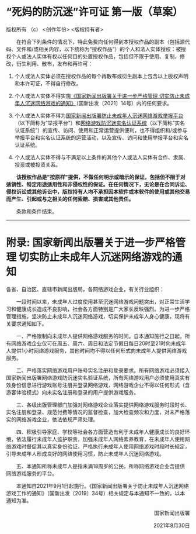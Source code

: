 # “死妈的防沉迷”许可证 第一版（草案）

版权所有 （c） \<创作年份\> \<版权持有者\>

&emsp;&emsp;在符合下列条件的情况下，特此免费向任何得到本授权作品的副本（包括源代码、文件和/或相关内容，以下统称为“授权作品”）的个人和法人实体授权：被授权个人或法人实体有权以任何目的处置授权作品，包括但不限于使用、复制，修改，衍生利用、散布，发布和再许可：

1. 个人或法人实体必须在授权作品的每个再散布或衍生副本上包含以上版权声明和本许可证，不得自行修改。

2. 个人或法人实体不得实施[《国家新闻出版署关于进一步严格管理 切实防止未成年人沉迷网络游戏的通知》](https://www.nppa.gov.cn/nppa/contents/279/98792.shtml)（国新出发〔2021〕14号）内的任何要求。

3. 个人或法人实体不得为[国家新闻出版署防止未成年人沉迷网络游戏举报平台](https://jubao.chinaso.com/)（以下简称为“举报平台”）和[网络游戏防沉迷实名认证系统](https://wlc.nppa.gov.cn/fcm_company/index.html)（以下简称“实名认证系统”）的宣传、访问、使用和正常运营提供便利，也不得组织和/或参与举报平台和实名认证系统的运营活动，以及宣传、访问和使用举报平台和实名认证系统。

4. 个人或法人实体不得与不满足以上条件的其他个人或法人实体有合作、隶属、投资或被投资关系。

&emsp;&emsp;**该授权作品是"按原样"提供，不做任何明示或暗示的保证，包括但不限于对适销性、特定用途适用性和非侵权性的保证。在任何情况下，无论是在合同诉讼、侵权诉讼或其他诉讼中，版权持有人均不承担因本软件或本软件的使用或其他交易而产生、引起或与之相关的任何索赔、损害或其他责任。**

&emsp;&emsp;条款和条件结束。

---

# 附录: 国家新闻出版署关于进一步严格管理 切实防止未成年人沉迷网络游戏的通知

各省、自治区、直辖市新闻出版局，各网络游戏企业，有关行业组织：

&emsp;&emsp;一段时间以来，未成年人过度使用甚至沉迷网络游戏问题突出，对正常生活学习和健康成长造成不良影响，社会各方面特别是广大家长反映强烈。为进一步严格管理措施，坚决防止未成年人沉迷网络游戏，切实保护未成年人身心健康，现将有关要求通知如下。

&emsp;&emsp;一、严格限制向未成年人提供网络游戏服务的时间。自本通知施行之日起，所有网络游戏企业仅可在周五、周六、周日和法定节假日每日20时至21时向未成年人提供1小时网络游戏服务，其他时间均不得以任何形式向未成年人提供网络游戏服务。

&emsp;&emsp;二、严格落实网络游戏用户账号实名注册和登录要求。所有网络游戏必须接入国家新闻出版署网络游戏防沉迷实名验证系统，所有网络游戏用户必须使用真实有效身份信息进行游戏账号注册并登录网络游戏，网络游戏企业不得以任何形式（含游客体验模式）向未实名注册和登录的用户提供游戏服务。

&emsp;&emsp;三、各级出版管理部门加强对网络游戏企业落实提供网络游戏服务时段时长、实名注册和登录、规范付费等情况的监督检查，加大检查频次和力度，对未严格落实的网络游戏企业，依法依规严肃处理。

&emsp;&emsp;四、积极引导家庭、学校等社会各方面营造有利于未成年人健康成长的良好环境，依法履行未成年人监护职责，加强未成年人网络素养教育，在未成年人使用网络游戏时督促其以真实身份验证，严格执行未成年人使用网络游戏时段时长规定，引导未成年人形成良好的网络使用习惯，防止未成年人沉迷网络游戏。

&emsp;&emsp;五、本通知所称未成年人是指未满18周岁的公民，所称网络游戏企业含提供网络游戏服务的平台。

&emsp;&emsp;本通知自2021年9月1日起施行。《国家新闻出版署关于防止未成年人沉迷网络游戏工作的通知》（国新出发〔2019〕34号）相关规定与本通知不一致的，以本通知为准。

<p align="right">国家新闻出版署</p>
<p align="right">2021年8月30日</p>
